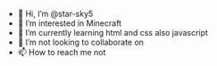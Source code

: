 - 👋 Hi, I’m @star-sky5
- 👀 I’m interested in Minecraft
- 🌱 I’m currently learning html and css also javascript
- 💞️ I’m not looking to collaborate on 
- 📫 How to reach me not

<!---
star-sky5/star-sky5 is a ✨ special ✨ repository because its `README.md` (this file) appears on your GitHub profile.
You can click the Preview link to take a look at your changes.
--->
